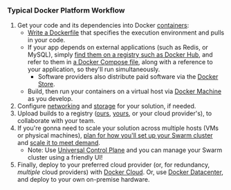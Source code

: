 ### Typical Docker Platform Workflow

1. Get your code and its dependencies into Docker [containers](engine/getstarted/step_two.md):
   - [Write a Dockerfile](engine/getstarted/step_four.md) that specifies the execution
     environment and pulls in your code.
   - If your app depends on external applications (such as Redis, or
     MySQL), simply [find them on a registry such as Docker Hub](docker-hub/repos.md), and refer to them in
     [a Docker Compose file](compose/overview.md), along with a reference to your application, so they'll run
     simultaneously.
     - Software providers also distribute paid software via the [Docker Store](https://store.docker.com).
   - Build, then run your containers on a virtual host via [Docker Machine](machine/overview.md) as you develop.
2. Configure [networking](engine/tutorials/networkingcontainers.md) and
   [storage](engine/tutorials/dockervolumes.md) for your solution, if needed.
3. Upload builds to a registry ([ours](/engine/getstarted/step_six.md), [yours](/datacenter/dtr/2.0/index.md), or your cloud provider's), to collaborate with your team.
4. If you're gonna need to scale your solution across multiple hosts (VMs or physical machines), [plan
   for how you'll set up your Swarm cluster](engine/swarm/key-concepts.md) and [scale it to meet demand](engine/swarm/swarm-tutorial/index.md).
   - Note: Use [Universal Control Plane](/datacenter/ucp/1.1/overview.md) and you can manage your
     Swarm cluster using a friendly UI!
5. Finally, deploy to your preferred
   cloud provider (or, for redundancy, *multiple* cloud providers) with [Docker Cloud](/docker-cloud/index.md). Or, use [Docker Datacenter](https://www.docker.com/products/docker-datacenter), and deploy to your own on-premise hardware.
